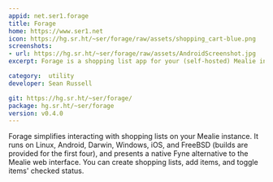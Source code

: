 ```yaml
---
appid: net.ser1.forage
title: Forage
home: https://www.ser1.net
icon: https://hg.sr.ht/~ser/forage/raw/assets/shopping_cart-blue.png
screenshots:
- url: https://hg.sr.ht/~ser/forage/raw/assets/AndroidScreenshot.jpg
excerpt: Forage is a shopping list app for your (self-hosted) Mealie instance

category:  utility
developer: Sean Russell

git: https://hg.sr.ht/~ser/forage/
package: hg.sr.ht/~ser/forage
version: v0.4.0
---
```


Forage simplifies interacting with shopping lists on your Mealie instance. It runs on Linux, Android, Darwin, Windows, iOS, and FreeBSD (builds are provided for the first four), and presents a native Fyne alternative to the Mealie web interface. You can create shopping lists, add items, and toggle items' checked status.

